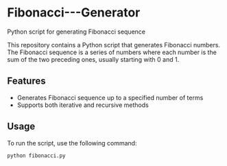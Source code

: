 # Fibonacci---Generator
Python script for generating Fibonacci sequence

This repository contains a Python script that generates Fibonacci numbers. The Fibonacci sequence is a series of numbers where each number is the sum of the two preceding ones, usually starting with 0 and 1.

## Features
- Generates Fibonacci sequence up to a specified number of terms
- Supports both iterative and recursive methods

## Usage
To run the script, use the following command:
```sh
python fibonacci.py

